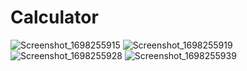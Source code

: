 # Calculator

![Screenshot_1698255915](https://github.com/Ruhan125/Flutter_Calculator_App/assets/67371356/06370e54-3742-45e2-8690-fbe611658939)
![Screenshot_1698255919](https://github.com/Ruhan125/Flutter_Calculator_App/assets/67371356/43b56343-901c-40e9-870a-5c2496e07171)
![Screenshot_1698255928](https://github.com/Ruhan125/Flutter_Calculator_App/assets/67371356/fe02b509-e504-457f-9a8c-e23709608cdb)
![Screenshot_1698255939](https://github.com/Ruhan125/Flutter_Calculator_App/assets/67371356/a7fb3c06-8116-4a3b-9e0a-1b1d72deb71b)



